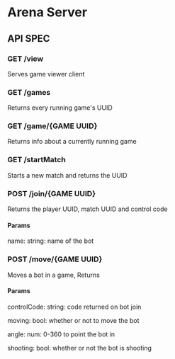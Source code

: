 # Arena Server

## API SPEC

### GET /view
Serves game viewer client

### GET /games
Returns every running game's UUID

### GET /game/{GAME UUID}
Returns info about a currently running game

### GET /startMatch
Starts a new match and returns the UUID

### POST /join/{GAME UUID}
Returns the player UUID, match UUID and control code
#### Params
name: string: name of the bot

### POST /move/{GAME UUID}
Moves a bot in a game, Returns 
#### Params
controlCode: string: code returned on bot join

moving: bool: whether or not to move the bot

angle: num: 0-360 to point the bot in

shooting: bool: whether or not the bot is shooting